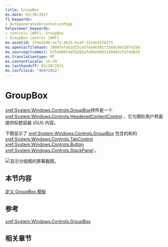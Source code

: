 ```yaml
---
title: GroupBox
ms.date: 03/30/2017
f1_keywords:
- AutoGeneratedOrientationPage
helpviewer_keywords:
- controls [WPF], GroupBox
- GroupBox control [WPF]
ms.assetid: 1f4ed3d9-a171-4623-bc4f-3314e3576271
ms.openlocfilehash: 1808fefab2d15ce57da4b381f258dc8e5207e358
ms.sourcegitcommit: bf5dd80f4d7b202afa90e90d1148402c5474d826
ms.translationtype: MT
ms.contentlocale: zh-CN
ms.lasthandoff: 03/30/2021
ms.locfileid: "96972952"
---
```

# <a name="groupbox"></a>GroupBox
<xref:System.Windows.Controls.GroupBox>控件是一个 <xref:System.Windows.Controls.HeaderedContentControl> ，它为图形用户界面提供标题容器 (GUI) 内容。  
  
 下图显示了 <xref:System.Windows.Controls.GroupBox> 包含的和的 <xref:System.Windows.Controls.TabControl> <xref:System.Windows.Controls.Button> <xref:System.Windows.Controls.StackPanel> 。  
  
 ![显示分组框的屏幕截图。](./media/groupbox/groupbox-tab-button-stackpanel.jpg)  
  
## <a name="in-this-section"></a>本节内容  
 [定义 GroupBox 模板](how-to-define-a-groupbox-template.md)  
  
## <a name="reference"></a>参考  
 <xref:System.Windows.Controls.GroupBox>  
  
## <a name="related-sections"></a>相关章节
